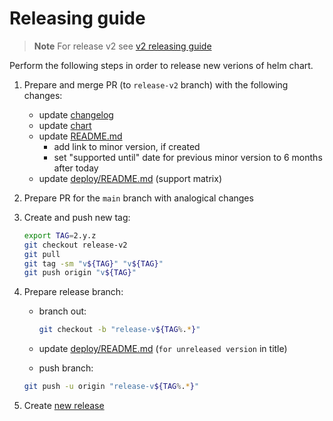 # Releasing guide

> **Note** For release v2 see [v2 releasing guide][release_v2]

Perform the following steps in order to release new verions of helm chart.

1. Prepare and merge PR (to `release-v2` branch) with the following changes:

   - update [changelog][changelog]
   - update [chart][chart]
   - update [README.md][documentation]
     - add link to minor version, if created
     - set "supported until" date for previous minor version to 6 months after today
   - update [deploy/README.md][deploy_matrix] (support matrix)

1. Prepare PR for the `main` branch with analogical changes

1. Create and push new tag:

   ```bash
   export TAG=2.y.z
   git checkout release-v2
   git pull
   git tag -sm "v${TAG}" "v${TAG}"
   git push origin "v${TAG}"
   ```

1. Prepare release branch:

   - branch out:

     ```bash
     git checkout -b "release-v${TAG%.*}"
     ```

   - update [deploy/README.md][deploy_title] (`for unreleased version` in title)
   - push branch:

   ```bash
   git push -u origin "release-v${TAG%.*}"
   ```

1. Create [new release][releases]

[deploy_title]: /deploy/README.md#deployment-guide-for-unreleased-version
[deploy_matrix]: /deploy/README.md#support-matrix
[changelog]: /deploy/helm/CHANGELOG.md#unreleased
[chart]: /deploy/helm/sumologic/Chart.yaml
[releases]: https://github.com/SumoLogic/sumologic-kubernetes-collection/releases
[documentation]: /deploy/helm/README.md#documentation
[release_v2]: https://github.com/SumoLogic/sumologic-kubernetes-collection/blob/release-v2/deploy/docs/release.md
